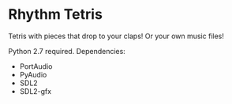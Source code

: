 # Rhythm Tetris

Tetris with pieces that drop to your claps!
Or your own music files!

Python 2.7 required.
Dependencies:
 - PortAudio
 - PyAudio
 - SDL2
 - SDL2-gfx
